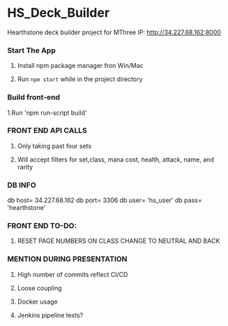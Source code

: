 # HS_Deck_Builder
Hearthstone deck builder project for MThree
IP: http://34.227.68.162:8000

### Start The App ###

1. Install npm package manager fron Win/Mac

2. Run ```npm start``` while in the project directory

### Build front-end ###

1.Run 'npm run-script build'

### FRONT END API CALLS ###

1. Only taking past four sets

2. Will accept filters for set,class, mana cost, health, attack, name, and rarity

### DB INFO ###
db host= 34.227.68.162
db port= 3306
db user= 'hs_user'
db pass= 'hearthstone'


### FRONT END TO-DO: ###

1. RESET PAGE NUMBERS ON CLASS CHANGE TO NEUTRAL AND BACK

### MENTION DURING PRESENTATION ###

1. High number of commits reflect CI/CD

2. Loose coupling

3. Docker usage

4. Jenkins pipeline tests?
